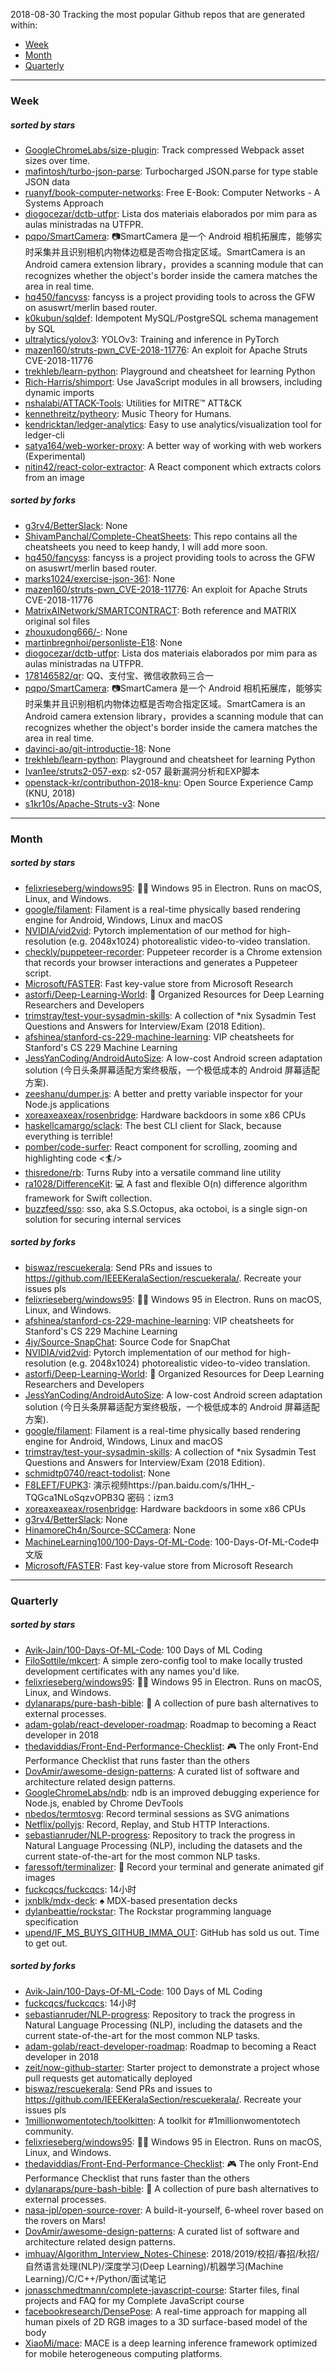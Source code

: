 2018-08-30
Tracking the most popular Github repos that are generated within: 
* [Week](https://github.com/polebug/github_trending_spider/blob/master/2018-08-30.md#week)
* [Month](https://github.com/polebug/github_trending_spider/blob/master/2018-08-30.md#month)
* [Quarterly](https://github.com/polebug/github_trending_spider/blob/master/2018-08-30.md#quarterly)
--- 
### Week 
##### sorted by stars 
* [GoogleChromeLabs/size-plugin](https://github.com/GoogleChromeLabs/size-plugin): Track compressed Webpack asset sizes over time.
* [mafintosh/turbo-json-parse](https://github.com/mafintosh/turbo-json-parse): Turbocharged JSON.parse for type stable JSON data
* [ruanyf/book-computer-networks](https://github.com/ruanyf/book-computer-networks): Free E-Book: Computer Networks - A Systems Approach
* [diogocezar/dctb-utfpr](https://github.com/diogocezar/dctb-utfpr): Lista dos materiais elaborados por mim para as aulas ministradas na UTFPR.
* [pqpo/SmartCamera](https://github.com/pqpo/SmartCamera): 📷SmartCamera 是一个 Android 相机拓展库，能够实时采集并且识别相机内物体边框是否吻合指定区域。SmartCamera is an Android camera extension library，provides a scanning module that can recognizes whether the object's border inside the camera matches the area in real time.
* [hq450/fancyss](https://github.com/hq450/fancyss): fancyss is a project providing tools to across the GFW on asuswrt/merlin based router.
* [k0kubun/sqldef](https://github.com/k0kubun/sqldef): Idempotent MySQL/PostgreSQL schema management by SQL
* [ultralytics/yolov3](https://github.com/ultralytics/yolov3): YOLOv3: Training and inference in PyTorch
* [mazen160/struts-pwn_CVE-2018-11776](https://github.com/mazen160/struts-pwn_CVE-2018-11776):  An exploit for Apache Struts CVE-2018-11776
* [trekhleb/learn-python](https://github.com/trekhleb/learn-python): Playground and cheatsheet for learning Python
* [Rich-Harris/shimport](https://github.com/Rich-Harris/shimport): Use JavaScript modules in all browsers, including dynamic imports
* [nshalabi/ATTACK-Tools](https://github.com/nshalabi/ATTACK-Tools): Utilities for MITRE™ ATT&CK
* [kennethreitz/pytheory](https://github.com/kennethreitz/pytheory): Music Theory for Humans.
* [kendricktan/ledger-analytics](https://github.com/kendricktan/ledger-analytics): Easy to use analytics/visualization tool for ledger-cli
* [satya164/web-worker-proxy](https://github.com/satya164/web-worker-proxy): A better way of working with web workers (Experimental)
* [nitin42/react-color-extractor](https://github.com/nitin42/react-color-extractor): A React component which extracts colors from an image
##### sorted by forks 
* [g3rv4/BetterSlack](https://github.com/g3rv4/BetterSlack): None
* [ShivamPanchal/Complete-CheatSheets](https://github.com/ShivamPanchal/Complete-CheatSheets): This repo contains all the cheatsheets you need to keep handy, I will add more soon.
* [hq450/fancyss](https://github.com/hq450/fancyss): fancyss is a project providing tools to across the GFW on asuswrt/merlin based router.
* [marks1024/exercise-json-361](https://github.com/marks1024/exercise-json-361): None
* [mazen160/struts-pwn_CVE-2018-11776](https://github.com/mazen160/struts-pwn_CVE-2018-11776):  An exploit for Apache Struts CVE-2018-11776
* [MatrixAINetwork/SMARTCONTRACT](https://github.com/MatrixAINetwork/SMARTCONTRACT): Both reference and MATRIX original sol files
* [zhouxudong666/-](https://github.com/zhouxudong666/-): None
* [martinbregnhoi/personliste-E18](https://github.com/martinbregnhoi/personliste-E18): None
* [diogocezar/dctb-utfpr](https://github.com/diogocezar/dctb-utfpr): Lista dos materiais elaborados por mim para as aulas ministradas na UTFPR.
* [178146582/qr](https://github.com/178146582/qr): QQ、支付宝、微信收款码三合一
* [pqpo/SmartCamera](https://github.com/pqpo/SmartCamera): 📷SmartCamera 是一个 Android 相机拓展库，能够实时采集并且识别相机内物体边框是否吻合指定区域。SmartCamera is an Android camera extension library，provides a scanning module that can recognizes whether the object's border inside the camera matches the area in real time.
* [davinci-ao/git-introductie-18](https://github.com/davinci-ao/git-introductie-18): None
* [trekhleb/learn-python](https://github.com/trekhleb/learn-python): Playground and cheatsheet for learning Python
* [Ivan1ee/struts2-057-exp](https://github.com/Ivan1ee/struts2-057-exp): s2-057 最新漏洞分析和EXP脚本
* [openstack-kr/contributhon-2018-knu](https://github.com/openstack-kr/contributhon-2018-knu): Open Source Experience Camp (KNU, 2018)
* [s1kr10s/Apache-Struts-v3](https://github.com/s1kr10s/Apache-Struts-v3): None
--- 
### Month 
##### sorted by stars 
* [felixrieseberg/windows95](https://github.com/felixrieseberg/windows95): 💩🚀 Windows 95 in Electron. Runs on macOS, Linux, and Windows.
* [google/filament](https://github.com/google/filament): Filament is a real-time physically based rendering engine for Android, Windows, Linux and macOS
* [NVIDIA/vid2vid](https://github.com/NVIDIA/vid2vid): Pytorch implementation of our method for high-resolution (e.g. 2048x1024) photorealistic video-to-video translation.
* [checkly/puppeteer-recorder](https://github.com/checkly/puppeteer-recorder): Puppeteer recorder is a Chrome extension that records your browser interactions and generates a  Puppeteer script.
* [Microsoft/FASTER](https://github.com/Microsoft/FASTER): Fast key-value store from Microsoft Research
* [astorfi/Deep-Learning-World](https://github.com/astorfi/Deep-Learning-World): :satellite: Organized Resources for Deep Learning Researchers and Developers
* [trimstray/test-your-sysadmin-skills](https://github.com/trimstray/test-your-sysadmin-skills): A collection of *nix Sysadmin Test Questions and Answers for Interview/Exam (2018 Edition).
* [afshinea/stanford-cs-229-machine-learning](https://github.com/afshinea/stanford-cs-229-machine-learning): VIP cheatsheets for Stanford's CS 229 Machine Learning
* [JessYanCoding/AndroidAutoSize](https://github.com/JessYanCoding/AndroidAutoSize): A low-cost Android screen adaptation solution (今日头条屏幕适配方案终极版，一个极低成本的 Android 屏幕适配方案).
* [zeeshanu/dumper.js](https://github.com/zeeshanu/dumper.js): A better and pretty variable inspector for your Node.js applications
* [xoreaxeaxeax/rosenbridge](https://github.com/xoreaxeaxeax/rosenbridge): Hardware backdoors in some x86 CPUs
* [haskellcamargo/sclack](https://github.com/haskellcamargo/sclack): The best CLI client for Slack, because everything is terrible!
* [pomber/code-surfer](https://github.com/pomber/code-surfer): React component for scrolling, zooming and highlighting code <🏄/>
* [thisredone/rb](https://github.com/thisredone/rb): Turns Ruby into a versatile command line utility
* [ra1028/DifferenceKit](https://github.com/ra1028/DifferenceKit): 💻 A fast and flexible O(n) difference algorithm framework for Swift collection.
* [buzzfeed/sso](https://github.com/buzzfeed/sso): sso, aka S.S.Octopus, aka octoboi, is a single sign-on solution for securing internal services
##### sorted by forks 
* [biswaz/rescuekerala](https://github.com/biswaz/rescuekerala): Send PRs and issues to https://github.com/IEEEKeralaSection/rescuekerala/. Recreate your issues pls
* [felixrieseberg/windows95](https://github.com/felixrieseberg/windows95): 💩🚀 Windows 95 in Electron. Runs on macOS, Linux, and Windows.
* [afshinea/stanford-cs-229-machine-learning](https://github.com/afshinea/stanford-cs-229-machine-learning): VIP cheatsheets for Stanford's CS 229 Machine Learning
* [4jy/Source-SnapChat](https://github.com/4jy/Source-SnapChat): Source Code for SnapChat
* [NVIDIA/vid2vid](https://github.com/NVIDIA/vid2vid): Pytorch implementation of our method for high-resolution (e.g. 2048x1024) photorealistic video-to-video translation.
* [astorfi/Deep-Learning-World](https://github.com/astorfi/Deep-Learning-World): :satellite: Organized Resources for Deep Learning Researchers and Developers
* [JessYanCoding/AndroidAutoSize](https://github.com/JessYanCoding/AndroidAutoSize): A low-cost Android screen adaptation solution (今日头条屏幕适配方案终极版，一个极低成本的 Android 屏幕适配方案).
* [google/filament](https://github.com/google/filament): Filament is a real-time physically based rendering engine for Android, Windows, Linux and macOS
* [trimstray/test-your-sysadmin-skills](https://github.com/trimstray/test-your-sysadmin-skills): A collection of *nix Sysadmin Test Questions and Answers for Interview/Exam (2018 Edition).
* [schmidtp0740/react-todolist](https://github.com/schmidtp0740/react-todolist): None
* [F8LEFT/FUPK3](https://github.com/F8LEFT/FUPK3): 演示视频https://pan.baidu.com/s/1HH_-TQGca1NLoSqzvOPB3Q 密码：izm3
* [xoreaxeaxeax/rosenbridge](https://github.com/xoreaxeaxeax/rosenbridge): Hardware backdoors in some x86 CPUs
* [g3rv4/BetterSlack](https://github.com/g3rv4/BetterSlack): None
* [HinamoreCh4n/Source-SCCamera](https://github.com/HinamoreCh4n/Source-SCCamera): None
* [MachineLearning100/100-Days-Of-ML-Code](https://github.com/MachineLearning100/100-Days-Of-ML-Code): 100-Days-Of-ML-Code中文版
* [Microsoft/FASTER](https://github.com/Microsoft/FASTER): Fast key-value store from Microsoft Research
--- 
### Quarterly 
##### sorted by stars 
* [Avik-Jain/100-Days-Of-ML-Code](https://github.com/Avik-Jain/100-Days-Of-ML-Code): 100 Days of ML Coding
* [FiloSottile/mkcert](https://github.com/FiloSottile/mkcert): A simple zero-config tool to make locally trusted development certificates with any names you'd like.
* [felixrieseberg/windows95](https://github.com/felixrieseberg/windows95): 💩🚀 Windows 95 in Electron. Runs on macOS, Linux, and Windows.
* [dylanaraps/pure-bash-bible](https://github.com/dylanaraps/pure-bash-bible): 📖 A collection of pure bash alternatives to external processes.
* [adam-golab/react-developer-roadmap](https://github.com/adam-golab/react-developer-roadmap): Roadmap to becoming a React developer in 2018
* [thedaviddias/Front-End-Performance-Checklist](https://github.com/thedaviddias/Front-End-Performance-Checklist): 🎮 The only Front-End Performance Checklist that runs faster than the others
* [DovAmir/awesome-design-patterns](https://github.com/DovAmir/awesome-design-patterns): A curated list of software and architecture related design patterns.
* [GoogleChromeLabs/ndb](https://github.com/GoogleChromeLabs/ndb): ndb is an improved debugging experience for Node.js, enabled by Chrome DevTools
* [nbedos/termtosvg](https://github.com/nbedos/termtosvg): Record terminal sessions as SVG animations
* [Netflix/pollyjs](https://github.com/Netflix/pollyjs): Record, Replay, and Stub HTTP Interactions.
* [sebastianruder/NLP-progress](https://github.com/sebastianruder/NLP-progress): Repository to track the progress in Natural Language Processing (NLP), including the datasets and the current state-of-the-art for the most common NLP tasks.
* [faressoft/terminalizer](https://github.com/faressoft/terminalizer): 🦄 Record your terminal and generate animated gif images
* [fuckcqcs/fuckcqcs](https://github.com/fuckcqcs/fuckcqcs): 14小时
* [jxnblk/mdx-deck](https://github.com/jxnblk/mdx-deck): :spades: MDX-based presentation decks
* [dylanbeattie/rockstar](https://github.com/dylanbeattie/rockstar): The Rockstar programming language specification
* [upend/IF_MS_BUYS_GITHUB_IMMA_OUT](https://github.com/upend/IF_MS_BUYS_GITHUB_IMMA_OUT): GitHub has sold us out. Time to get out.
##### sorted by forks 
* [Avik-Jain/100-Days-Of-ML-Code](https://github.com/Avik-Jain/100-Days-Of-ML-Code): 100 Days of ML Coding
* [fuckcqcs/fuckcqcs](https://github.com/fuckcqcs/fuckcqcs): 14小时
* [sebastianruder/NLP-progress](https://github.com/sebastianruder/NLP-progress): Repository to track the progress in Natural Language Processing (NLP), including the datasets and the current state-of-the-art for the most common NLP tasks.
* [adam-golab/react-developer-roadmap](https://github.com/adam-golab/react-developer-roadmap): Roadmap to becoming a React developer in 2018
* [zeit/now-github-starter](https://github.com/zeit/now-github-starter): Starter project to demonstrate a project whose pull requests get automatically deployed
* [biswaz/rescuekerala](https://github.com/biswaz/rescuekerala): Send PRs and issues to https://github.com/IEEEKeralaSection/rescuekerala/. Recreate your issues pls
* [1millionwomentotech/toolkitten](https://github.com/1millionwomentotech/toolkitten): A toolkit for #1millionwomentotech community.
* [felixrieseberg/windows95](https://github.com/felixrieseberg/windows95): 💩🚀 Windows 95 in Electron. Runs on macOS, Linux, and Windows.
* [thedaviddias/Front-End-Performance-Checklist](https://github.com/thedaviddias/Front-End-Performance-Checklist): 🎮 The only Front-End Performance Checklist that runs faster than the others
* [dylanaraps/pure-bash-bible](https://github.com/dylanaraps/pure-bash-bible): 📖 A collection of pure bash alternatives to external processes.
* [nasa-jpl/open-source-rover](https://github.com/nasa-jpl/open-source-rover): A build-it-yourself, 6-wheel rover based on the rovers on Mars!
* [DovAmir/awesome-design-patterns](https://github.com/DovAmir/awesome-design-patterns): A curated list of software and architecture related design patterns.
* [imhuay/Algorithm_Interview_Notes-Chinese](https://github.com/imhuay/Algorithm_Interview_Notes-Chinese): 2018/2019/校招/春招/秋招/自然语言处理(NLP)/深度学习(Deep Learning)/机器学习(Machine Learning)/C/C++/Python/面试笔记
* [jonasschmedtmann/complete-javascript-course](https://github.com/jonasschmedtmann/complete-javascript-course): Starter files, final projects and FAQ for my Complete JavaScript course
* [facebookresearch/DensePose](https://github.com/facebookresearch/DensePose): A real-time approach for mapping all human pixels of 2D RGB images to a 3D surface-based model of the body
* [XiaoMi/mace](https://github.com/XiaoMi/mace): MACE is a deep learning inference framework optimized for mobile heterogeneous computing platforms.
